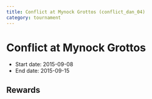 ```yaml
---
title: Conflict at Mynock Grottos (conflict_dan_04)
category: tournament
---
```

# Conflict at Mynock Grottos

  * Start date: 2015-09-08
  * End date: 2015-09-15

## Rewards

